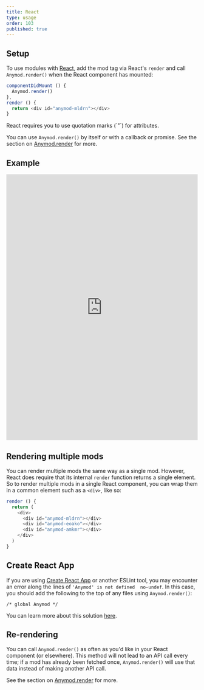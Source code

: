 ```yaml
---
title: React
type: usage
order: 103
published: true
---
```


## Setup

To use modules with [React](https://facebook.github.io/react/), add the mod tag via React's `render` and call `Anymod.render()` when the React component has mounted:

```js
componentDidMount () {
  Anymod.render()
},
render () {
  return <div id="anymod-mldrn"></div>
}
```
<p class="tip">React requires you to use quotation marks (`"`) for attributes.</p>

You can use `Anymod.render()` by itself or with a callback or promise. See the section on [Anymod.render](/v1/api/index.html#Anymod-render-function-options) for more.

## Example

<iframe width="100%" height="700" src="https://jsfiddle.net/component/1vpf4coh/embedded/js,html,result" allowfullscreen="allowfullscreen" frameborder="0"></iframe>

## Rendering multiple mods

You can render multiple mods the same way as a single mod. However, React does require that its internal `render` function returns a single element. So to render multiple mods in a single React component, you can wrap them in a common element such as a `<div>`, like so:

```js
render () {
  return (
    <div>
      <div id="anymod-mldrn"></div>
      <div id="anymod-eoako"></div>
      <div id="anymod-amkmr"></div>
    </div>
  )
}
```

## Create React App

If you are using [Create React App](https://github.com/facebook/create-react-app) or another ESLint tool, you may encounter an error along the lines of `'Anymod' is not defined  no-undef`.  In this case, you should add the following to the top of any files using `Anymod.render()`:

`/* global Anymod */`

You can learn more about this solution [here](https://eslint.org/docs/rules/no-undef#rule-details).

## Re-rendering

You can call `Anymod.render()` as often as you'd like in your React component (or elsewhere). This method will not lead to an API call every time; if a mod has already been fetched once, `Anymod.render()` will use that data instead of making another API call.

See the section on [Anymod.render](/v1/api/index.html#Anymod-render-function-options) for more.
